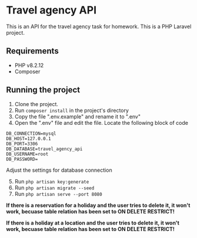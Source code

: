 # Travel agency API

This is an API for the travel agency task for homework.
This is a PHP Laravel project.

## Requirements
- PHP v8.2.12
- Composer

## Running the project
1. Clone the project.
2. Run `composer install` in the project's directory
3. Copy the file ".env.example" and rename it to ".env"
4. Open the ".env" file and edit the file. Locate the following block of code
```
DB_CONNECTION=mysql
DB_HOST=127.0.0.1
DB_PORT=3306
DB_DATABASE=travel_agency_api
DB_USERNAME=root
DB_PASSWORD=
```
Adjust the settings for database connection

5. Run `php artisan key:generate`
6. Run `php artisan migrate --seed`
7. Run `php artisan serve --port 8080`

**If there is a reservation for a holiday and the user tries to delete it, it won't work, becuase table relation has been set to ON DELETE RESTRICT!**

**If there is a holiday at a location and the user tries to delete it, it won't work, becuase table relation has been set to ON DELETE RESTRICT!**